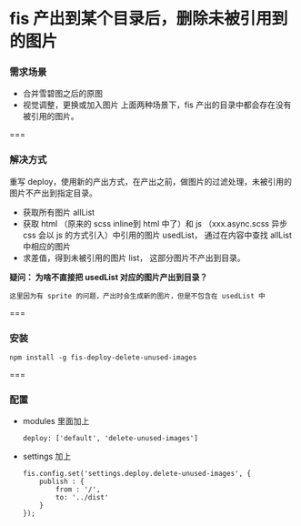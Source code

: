 # fis 产出到某个目录后，删除未被引用到的图片

### 需求场景
+ 合并雪碧图之后的原图
+ 视觉调整，更换或加入图片
上面两种场景下，fis 产出的目录中都会存在没有被引用的图片。

===
### 解决方式
重写 deploy，使用新的产出方式，在产出之前，做图片的过滤处理，未被引用的图片不产出到指定目录。
+ 获取所有图片 allList
+ 获取 html （原来的 scss inline到 html 中了）和 js （xxx.async.scss 异步 css 会以 js 的方式引入）中引用的图片 usedList， 
  通过在内容中查找 allList 中相应的图片
+ 求差值，得到未被引用的图片 list， 这部分图片不产出到目录。

**疑问： 为啥不直接把 usedList 对应的图片产出到目录？**

`这里因为有 sprite 的问题，产出时会生成新的图片，但是不包含在 usedList 中`


===
### 安装

```
npm install -g fis-deploy-delete-unused-images
```

===
### 配置
+ modules 里面加上
  
  ```deploy: ['default', 'delete-unused-images']```

+ settings 加上

  ```
  fis.config.set('settings.deploy.delete-unused-images', {
      publish : {
          from : '/',
          to: '../dist'
      }
  });
  
  ```
